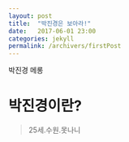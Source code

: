 ```yaml
---
layout: post
title:  "박진경은 보아라!"
date:   2017-06-01 23:00
categories: jekyll
permalink: /archivers/firstPost
---
```


박진경 메롱 

# 박진경이란? 

> 25세.수원.못나니
